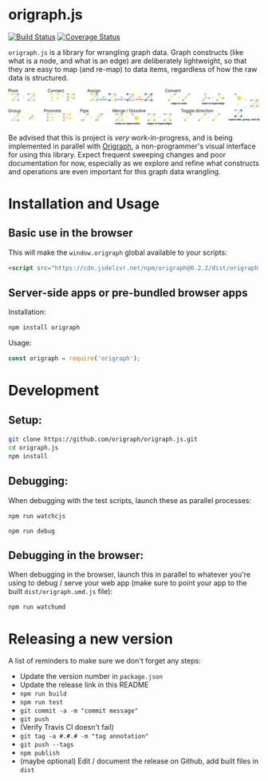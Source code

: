 origraph.js
===========
[![Build Status](https://travis-ci.org/origraph/origraph.js.svg?branch=master)](https://travis-ci.org/origraph/origraph.js)
[![Coverage Status](https://coveralls.io/repos/github/origraph/origraph.js/badge.svg?branch=master)](https://coveralls.io/github/origraph/origraph.js?branch=master)


`origraph.js` is a library for wrangling graph data. Graph constructs (like what is a node, and what is an edge) are deliberately lightweight, so that they are easy to map (and re-map) to data items, regardless of how the raw data is structured.

![Operations](documentation/teaser.svg)

Be advised that this is project is *very* work-in-progress, and is being implemented in parallel with [Origraph](https://github.com/origraph/origraph.js), a non-programmer's visual interface for using this library.
Expect frequent sweeping changes and poor documentation for now, especially as we explore and refine what constructs and operations are even important for this graph data wrangling.

# Installation and Usage

## Basic use in the browser
This will make the `window.origraph` global available to your scripts:
```html
<script src="https://cdn.jsdelivr.net/npm/origraph@0.2.2/dist/origraph.umd.js"></script>
```

## Server-side apps or pre-bundled browser apps

Installation:
```bash
npm install origraph
```

Usage:
```js
const origraph = require('origraph');
```

Development
===========
## Setup:

```bash
git clone https://github.com/origraph/origraph.js.git
cd origraph.js
npm install
```

## Debugging:
When debugging with the test scripts, launch these as parallel processes:

```
npm run watchcjs
```

```
npm run debug
```

## Debugging in the browser:
When debugging in the browser, launch this in parallel to whatever you're using to debug / serve your web app (make sure to point your app to the built `dist/origraph.umd.js` file):
```
npm run watchumd
```

# Releasing a new version
A list of reminders to make sure we don't forget any steps:

- Update the version number in `package.json`
- Update the release link in this README
- `npm run build`
- `npm run test`
- `git commit -a -m "commit message"`
- `git push`
- (Verify Travis CI doesn't fail)
- `git tag -a #.#.# -m "tag annotation"`
- `git push --tags`
- `npm publish`
- (maybe optional) Edit / document the release on Github, add built files in `dist`

